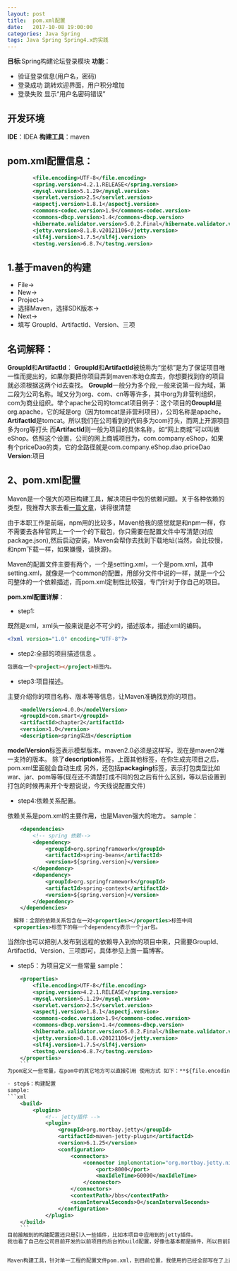```yaml
---
layout: post
title:  pom.xml配置
date:   2017-10-08 19:00:00
categories: Java Spring
tags: Java Spring Spring4.x的实践
---
```


**目标**:Spring构建论坛登录模块
**功能**：
* 验证登录信息(用户名，密码)
* 登录成功 跳转欢迎界面，用户积分增加
* 登录失败 显示“用户名密码错误”

## 开发环境
**IDE**：IDEA
**构建工具**：maven

## pom.xml配置信息：
```xml
        <file.encoding>UTF-8</file.encoding>
        <spring.version>4.2.1.RELEASE</spring.version>
        <mysql.version>5.1.29</mysql.version>
        <servlet.version>2.5</servlet.version>
        <aspectj.version>1.8.1</aspectj.version>
        <commons-codec.version>1.9</commons-codec.version>
        <commons-dbcp.version>1.4</commons-dbcp.version>
        <hibernate.validator.version>5.0.2.Final</hibernate.validator.version>
        <jetty.version>8.1.8.v20121106</jetty.version>
        <slf4j.version>1.7.5</slf4j.version>
        <testng.version>6.8.7</testng.version>
```
## 1.基于maven的构建
- File->
- New->
- Project->
- 选择Maven，选择SDK版本->
- Next->
- 填写 GroupId、ArtifactId、Version、三项

## 名词解释：

**GroupId**和**ArtifactId**：
**GroupId**和**ArtifactId**被统称为“坐标”是为了保证项目唯一性而提出的，如果你要把你项目弄到maven本地仓库去，你想要找到你的项目就必须根据这两个id去查找。
**GroupId**一般分为多个段,一般来说第一段为域，第二段为公司名称。域又分为org、com、cn等等许多，其中org为非营利组织，com为商业组织。举个apache公司的tomcat项目例子：这个项目的**GroupId**是org.apache，它的域是org（因为tomcat是非营利项目），公司名称是apache，**ArtifactId**是tomcat。所以我们在公司看到的代码多为com打头，而网上开源项目多为org等打头
而**ArtifactId**则一般为项目的具体名称，如“网上商城”可以叫做eShop。依照这个设置，公司的网上商城项目为，com.company.eShop，如果有个priceDao的类，它的全路径就是com.company.eShop.dao.priceDao
**Version**:项目

## 2、pom.xml配置
Maven是一个强大的项目构建工具，解决项目中包的依赖问题。关于各种依赖的类型，我推荐大家去看[一篇文章](http://www.cnblogs.com/xrq730/p/5530069.html)，讲得很清楚


由于本职工作是前端，npm用的比较多，Maven给我的感觉就是和npm一样，你不需要去各种官网上一个一个的下载包，你只需要在配置文件中写清楚(对应package.json),然后启动安装，Maven会帮你去找到下载地址(当然，会比较慢，和npm下载一样，如果嫌慢，请换源)。

Maven的配置文件主要有两个，一个是setting.xml，一个是pom.xml，其中setting.xml，就像是一个common的配置，用部分文件中说的一样，就是一个公司整体的一个依赖描述，而pom.xml定制性比较强，专门针对于你自己的项目。

**pom.xml配置详解**：

- step1:

既然是xml，xml头一般来说是必不可少的，描述版本，描述xml的编码。
```xml
<?xml version="1.0" encoding="UTF-8"?>
```
- step2:全部的项目描述信息 。
```html
包裹在一个<project></project>标签内。
```

- step3:项目描述。

主要介绍你的项目名称、版本等等信息，让Maven准确找到你的项目。
```xml
    <modelVersion>4.0.0</modelVersion>
    <groupId>com.smart</groupId>
    <artifactId>chapter2</artifactId>
    <version>1.0</version>
    <description>spring实战</description 
```
**modelVersion**标签表示模型版本。maven2.0必须是这样写，现在是maven2唯一支持的版本。
除了**description**标签，上面其他标签，在你生成完项目之后，pom.xml里面就会自动生成
另外，还包括**packaging**标签，表示打包类型比如war、jar、pom等等(现在还不清楚打成不同的包之后有什么区别，等以后设置到打包的时候再来开个专题说说，今天线说配置文件)

- step4:依赖关系配置。

依赖关系是pom.xml的主要作用，也是Maven强大的地方。
sample：
```xml
    <dependencies>
        <!-- spring 依赖-->
        <dependency>
            <groupId>org.springframework</groupId>
            <artifactId>spring-beans</artifactId>
            <version>${spring.version}</version>
        </dependency>
        <dependency>
            <groupId>org.springframework</groupId>
            <artifactId>spring-context</artifactId>
            <version>${spring.version}</version>
        </dependency>
    </dependencies>
```
```xml
  解释：全部的依赖关系包含在一对<properties></properties>标签中间
  <properties>标签下的每一个dependency表示一个jar包。
  ```
  
当然你也可以把别人发布到远程的依赖导入到你的项目中来，只需要GroupId、ArtifactId、Version、三项即可，具体参见上面一篇博客。

- step5：为项目定义一些常量
sample：
```xml
    <properties>
        <file.encoding>UTF-8</file.encoding>
        <spring.version>4.2.1.RELEASE</spring.version>
        <mysql.version>5.1.29</mysql.version>
        <servlet.version>2.5</servlet.version>
        <aspectj.version>1.8.1</aspectj.version>
        <commons-codec.version>1.9</commons-codec.version>
        <commons-dbcp.version>1.4</commons-dbcp.version>
        <hibernate.validator.version>5.0.2.Final</hibernate.validator.version>
        <jetty.version>8.1.8.v20121106</jetty.version>
        <slf4j.version>1.7.5</slf4j.version>
        <testng.version>6.8.7</testng.version>
    </properties>
    ```
为pom定义一些常量，在pom中的其它地方可以直接引用 使用方式 如下：**${file.encoding}**

- step6：构建配置
sample:
```xml
    <build>
        <plugins>
            <!-- jetty插件 -->
            <plugin>
                <groupId>org.mortbay.jetty</groupId>
                <artifactId>maven-jetty-plugin</artifactId>
                <version>6.1.25</version>
                <configuration>
                    <connectors>
                        <connector implementation="org.mortbay.jetty.nio.SelectChannelConnector">
                            <port>8000</port>
                            <maxIdleTime>60000</maxIdleTime>
                        </connector>
                    </connectors>
                    <contextPath>/bbs</contextPath>
                    <scanIntervalSeconds>0</scanIntervalSeconds>
                </configuration>
            </plugin>
    </build>
    ```
目前接触到的构建配置还只是引入一些插件，比如本项目中应用到的jetty插件。
我也看了自己在公司目前开发的以前项目的后台的build配置，好像也基本都是插件，所以目前就先不仔细看了，看了没应用到也是个半罐子，边学边用边总结，才是效率之道嘛。


Maven构建工具，针对单一工程的配置文件pom.xml，到目前位置，我使用的已经全部写在了上面，后面如果有用到，也会继续增加